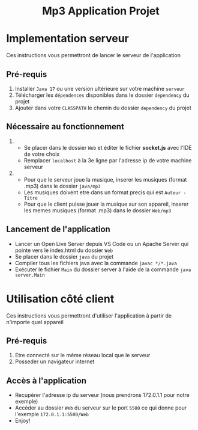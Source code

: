 <div align="center">
	<h1>
		Mp3 Application Projet
	</h1>
</div>

# Implementation serveur
Ces instructions vous permettront de lancer le serveur de l'application
## Pré-requis
1. Installer `Java 17` ou une version ultérieure sur votre machine `serveur`
2. Télécharger les `dépendences` disponibles dans le dossier `dependency` du projet
3. Ajouter dans votre `CLASSPATH` le chemin du dossier `dependency` du projet
## Nécessaire au fonctionnement
1. * Se placer dans le dossier `Web` et éditer le fichier **socket.js** avec l'IDE de votre choix
   * Remplacer `localhost` à la 3e ligne par l'adresse ip de votre machine serveur
2. * Pour que le serveur joue la musique, inserer les musiques (format .mp3) dans le dossier `java/mp3`
   * Les musiques doivent etre dans un format precis qui est `Auteur - Titre`
   * Pour que le client puisse jouer la musique sur son appareil, inserer les memes musiques (format .mp3) dans le dossier `Web/mp3`
## Lancement de l'application
* Lancer un Open Live Server depuis VS Code ou un Apache Server qui pointe vers le index.html du dossier `Web`
* Se placer dans le dossier `java` du projet
* Compiler tous les fichiers java avec la commande `javac */*.java`
* Exécuter le fichier `Main` du dossier server à l'aide de la commande `java server.Main`


# Utilisation côté client
Ces instructions vous permettront d'utiliser l'application à partir de n'importe quel appareil
## Pré-requis
1. Etre connecté sur le même réseau local que le serveur
2. Posseder un navigateur internet
## Accès à l'application
* Recupérer l'adresse ip du serveur (nous prendrons 172.0.1.1 pour notre exemple)
* Accéder au dossier `Web` du serveur sur le port `5500` ce qui donne pour l'exemple `172.0.1.1:5500/Web`
* Enjoy!

